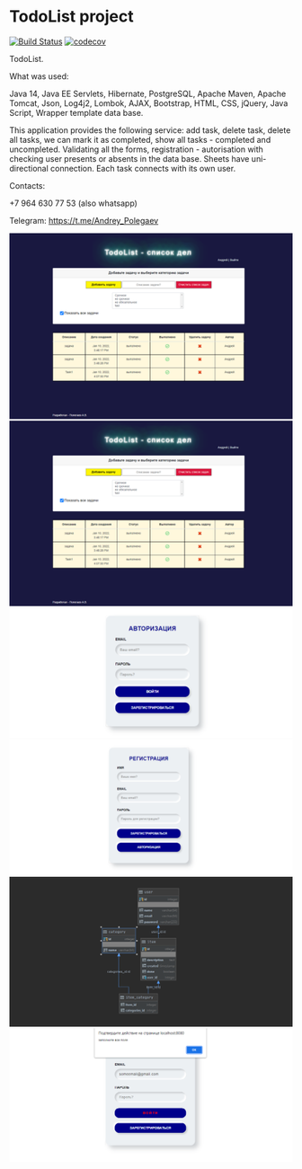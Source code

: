 # TodoList project

[![Build Status](https://app.travis-ci.com/AndreyPolegaev/job4j_todo.svg?branch=master)](https://app.travis-ci.com/AndreyPolegaev/job4j_todo)
[![codecov](https://codecov.io/gh/AndreyPolegaev/job4j_todo/branch/master/graph/badge.svg?token=1PC3WBRROX)](https://codecov.io/gh/AndreyPolegaev/job4j_todo)

TodoList.

What was used: 

Java 14, 
Java EE Servlets,
Hibernate,
PostgreSQL,
Apache Maven,
Apache Tomcat,
Json,
Log4j2,
Lombok,
AJAX,
Bootstrap,
HTML,
CSS,
jQuery,
Java Script,
Wrapper template data base.

This application provides the following service: add task, delete task, delete all tasks, we can mark it 
as completed, show all tasks - completed and uncompleted. 
Validating all the forms, registration - autorisation with checking user presents or absents in the data base.
Sheets have uni-directional connection. 
Each task connects with its own user.

Contacts: 

+7 964 630 77 53 (also whatsapp)

Telegram: https://t.me/Andrey_Polegaev

![alt text](src/main/webapp/images/scc1.png)
![alt text](src/main/webapp/images/scc1.png)
![alt text](src/main/webapp/images/scc3.png)
![alt text](src/main/webapp/images/scc4.png)
![alt text](src/main/webapp/images/bd.png)
![alt text](src/main/webapp/images/scc5.png)



